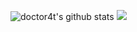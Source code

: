 ![doctor4t's github stats](https://github-readme-stats.vercel.app/api?username=doctor4t&count_private=true&show_icons=true&include_all_commits=true)
![](https://images-ext-1.discordapp.net/external/rBiDKErb8RsBP4RXkl2bw-teFWrMvv5vrObSW9hSm3E/https/media.discordapp.net/attachments/477596941757317121/811995113416032286/ratkid.gif)

<!--
Here are some ideas to get you started:

- 🔭 I’m currently working on ...
- 🌱 I’m currently learning ...
- 👯 I’m looking to collaborate on ...
- 🤔 I’m looking for help with ...
- 💬 Ask me about ...
- 📫 How to reach me: ...
- 😄 Pronouns: ...
- ⚡ Fun fact: ...
-->
